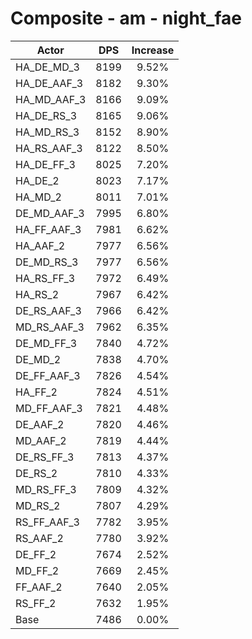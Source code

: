 # Composite - am - night_fae
| Actor | DPS | Increase |
|---|:---:|:---:|
|HA_DE_MD_3|8199|9.52%|
|HA_DE_AAF_3|8182|9.30%|
|HA_MD_AAF_3|8166|9.09%|
|HA_DE_RS_3|8165|9.06%|
|HA_MD_RS_3|8152|8.90%|
|HA_RS_AAF_3|8122|8.50%|
|HA_DE_FF_3|8025|7.20%|
|HA_DE_2|8023|7.17%|
|HA_MD_2|8011|7.01%|
|DE_MD_AAF_3|7995|6.80%|
|HA_FF_AAF_3|7981|6.62%|
|HA_AAF_2|7977|6.56%|
|DE_MD_RS_3|7977|6.56%|
|HA_RS_FF_3|7972|6.49%|
|HA_RS_2|7967|6.42%|
|DE_RS_AAF_3|7966|6.42%|
|MD_RS_AAF_3|7962|6.35%|
|DE_MD_FF_3|7840|4.72%|
|DE_MD_2|7838|4.70%|
|DE_FF_AAF_3|7826|4.54%|
|HA_FF_2|7824|4.51%|
|MD_FF_AAF_3|7821|4.48%|
|DE_AAF_2|7820|4.46%|
|MD_AAF_2|7819|4.44%|
|DE_RS_FF_3|7813|4.37%|
|DE_RS_2|7810|4.33%|
|MD_RS_FF_3|7809|4.32%|
|MD_RS_2|7807|4.29%|
|RS_FF_AAF_3|7782|3.95%|
|RS_AAF_2|7780|3.92%|
|DE_FF_2|7674|2.52%|
|MD_FF_2|7669|2.45%|
|FF_AAF_2|7640|2.05%|
|RS_FF_2|7632|1.95%|
|Base|7486|0.00%|
